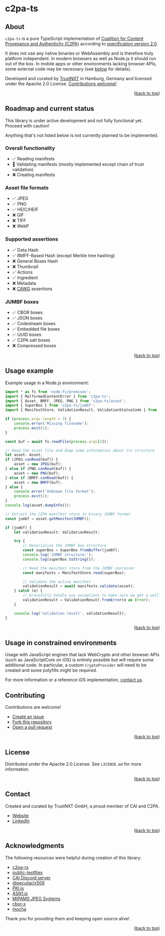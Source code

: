 <a id="readme-top"></a>

# c2pa-ts

## About

`c2pa-ts` is a pure TypeScript implementation of [Coalition for Content Provenance and Authenticity (C2PA)](https://c2pa.org/) according to [specification version 2.0](https://c2pa.org/specifications/specifications/2.0/specs/C2PA_Specification.html).

It does not use any native binaries or WebAssembly and is therefore truly platform independent. In modern browsers as well as Node.js it should run out of the box. In mobile apps or other environments lacking browser APIs, some external code may be necessary (see [below](#usage-in-constrained-environments) for details).

Developed and curated by [TrustNXT](https://trustnxt.com) in Hamburg, Germany and licensed under the Apache 2.0 License. [Contributions welcome!](#contributing)

<p align="right">(<a href="#readme-top">back to top</a>)</p>

## Roadmap and current status

This library is under active development and not fully functional yet. Proceed with caution!

Anything that's not listed below is not currently planned to be implemented.

### Overall functionality

- :white_check_mark: Reading manifests
- :construction: Validating manifests (mostly implemented except chain of trust validation)
- :x: Creating manifests

### Asset file formats

- :white_check_mark: JPEG
- :white_check_mark: PNG
- :white_check_mark: HEIC/HEIF
- :x: GIF
- :x: TIFF
- :x: WebP

### Supported assertions

- :white_check_mark: Data Hash
- :white_check_mark: BMFF-Based Hash (except Merkle tree hashing)
- :x: General Boxes Hash
- :x: Thumbnail
- :white_check_mark: Actions
- :white_check_mark: Ingredient
- :x: Metadata
- :x: [CAWG](https://github.com/creator-assertions/) assertions

### JUMBF boxes

- :white_check_mark: CBOR boxes
- :white_check_mark: JSON boxes
- :white_check_mark: Codestream boxes
- :white_check_mark: Embedded file boxes
- :white_check_mark: UUID boxes
- :white_check_mark: C2PA salt boxes
- :x: Compressed boxes

<p align="right">(<a href="#readme-top">back to top</a>)</p>

## Usage example

Example usage in a Node.js environment:

```typescript
import * as fs from 'node:fs/promises';
import { MalformedContentError } from 'c2pa-ts';
import { Asset, BMFF, JPEG, PNG } from 'c2pa-ts/asset';
import { SuperBox } from 'c2pa-ts/jumbf';
import { ManifestStore, ValidationResult, ValidationStatusCode } from 'c2pa-ts/manifest';

if (process.argv.length < 3) {
    console.error('Missing filename');
    process.exit(1);
}

const buf = await fs.readFile(process.argv[2]);

// Read the asset file and dump some information about its structure
let asset: Asset;
if (JPEG.canRead(buf)) {
    asset = new JPEG(buf);
} else if (PNG.canRead(buf)) {
    asset = new PNG(buf);
} else if (BMFF.canRead(buf)) {
    asset = new BMFF(buf);
} else {
    console.error('Unknown file format');
    process.exit(1);
}
console.log(asset.dumpInfo());

// Extract the C2PA manifest store in binary JUMBF format
const jumbf = asset.getManifestJUMBF();

if (jumbf) {
    let validationResult: ValidationResult;

    try {
        // Deserialize the JUMBF box structure
        const superBox = SuperBox.fromBuffer(jumbf);
        console.log('JUMBF structure:');
        console.log(superBox.toString());

        // Read the manifest store from the JUMBF container
        const manifests = ManifestStore.read(superBox);

        // Validate the active manifest
        validationResult = await manifests.validate(asset);
    } catch (e) {
        // Gracefully handle any exceptions to make sure we get a well-formed validation result
        validationResult = ValidationResult.fromError(e as Error);
    }

    console.log('Validation result', validationResult);
}
```

<p align="right">(<a href="#readme-top">back to top</a>)</p>

## Usage in constrained environments

Usage with JavaScript engines that lack WebCrypto and other browser APIs (such as JavaScriptCore on iOS) is entirely possible but will require some additional code. In particular, a custom `CryptoProvider` will need to be created and some polyfills might be required.

For more information or a reference iOS implementation, <a href="mailto:mail@trustnxt.com">contact us</a>.

## Contributing

Contributions are welcome!

- [Create an issue](https://github.com/TrustNXT/c2pa-ts/issues)
- [Fork this repository](https://github.com/TrustNXT/c2pa-ts/fork)
- [Open a pull request](https://github.com/TrustNXT/c2pa-ts/pulls)

<p align="right">(<a href="#readme-top">back to top</a>)</p>

## License

Distributed under the Apache 2.0 License. See `LICENSE.md` for more information.

<p align="right">(<a href="#readme-top">back to top</a>)</p>

## Contact

Created and curated by TrustNXT GmbH, a proud member of CAI and C2PA.

- [Website](https://trustnxt.com/)
- [LinkedIn](https://www.linkedin.com/company/trustnxt/)

<p align="right">(<a href="#readme-top">back to top</a>)</p>

## Acknowledgments

The following resources were helpful during creation of this library:

- [c2pa-rs](https://github.com/contentauth/c2pa-rs/)
- [public-testfiles](https://github.com/c2pa-org/public-testfiles/)
- [CAI Discord server](https://discord.gg/CAI)
- [@peculiar/x509](https://github.com/PeculiarVentures/x509)
- [PKI.js](https://github.com/PeculiarVentures/PKI.js)
- [ASN1.js](https://github.com/PeculiarVentures/ASN1.js)
- [MIPAMS JPEG Systems](https://github.com/nickft/mipams-jpeg-systems)
- [cbor-x](https://github.com/kriszyp/cbor-x)
- [mocha](https://mochajs.org)

Thank you for providing them and keeping open source alive!

<p align="right">(<a href="#readme-top">back to top</a>)</p>
